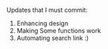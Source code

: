 Updates that I must commit:
1) Enhancing design
2) Making Some functions work
3) Automating search link
:)
